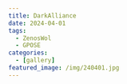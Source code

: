 ```yaml
---
title: DarkAlliance
date: 2024-04-01
tags:
  - ZenosWol
  - GPOSE
categories:
  - [gallery]
featured_image: /img/240401.jpg
---
```

